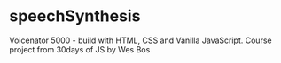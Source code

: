 # speechSynthesis
Voicenator 5000 - build with HTML, CSS and Vanilla JavaScript.
Course project from 30days of JS by Wes Bos
